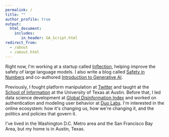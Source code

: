 ```yaml
---
permalink: /
title: ""
author_profile: true
output: 
  html_document:
    includes:
       in_header: GA_Script.html
redirect_from: 
  - /about
  - /about.html
---
```



Right now, I'm working at a startup called [Inflection](https://www.inflection.ai/), helping improve the safety of large language models. I also write a blog called [Safety in Numbers](https://buttondown.email/maggie/archive/) and co-authored [Introduction to Generative AI](https://www.maggieengler.com/book/).

Previously, I fought platform manipulation at [Twitter](https://twitter.com/) and taught at the [School of Information](https://ischool.utexas.edu/) at the University of Texas at Austin. Before that, I led data science development at [Global Disinformation Index](https://disinformationindex.org/) and worked on authentication and modeling user behavior at [Duo Labs](https://duo.com/labs). I'm interested in the online ecosystem: how it's changing us, how we're changing it, and the politics and policies that govern it.

I've lived in the Washington D.C. Metro area and the San Francisco Bay Area, but my home is in Austin, Texas.
